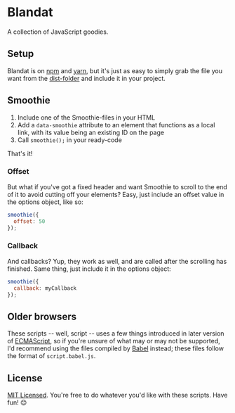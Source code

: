 # Blandat

A collection of JavaScript goodies.

## Setup

Blandat is on [npm](//www.npmjs.com/package/blandat-js) and [yarn](//yarnpkg.com/en/package/blandat-js), but it's just as easy to simply grab the file you want from the [dist-folder](dist) and include it in your project.

## Smoothie

1. Include one of the Smoothie-files in your HTML
2. Add a `data-smoothie` attribute to an element that functions as a local link, with its value being an existing ID on the page
3. Call `smoothie();` in your ready-code

That's it!

### Offset

But what if you've got a fixed header and want Smoothie to scroll to the end of it to avoid cutting off your elements? Easy, just include an offset value in the options object, like so:

```js
smoothie({
  offset: 50
});
```

### Callback

And callbacks? Yup, they work as well, and are called after the scrolling has finished. Same thing, just include it in the options object:

```js
smoothie({
  callback: myCallback
});
```

## Older browsers

These scripts -- well, script -- uses a few things introduced in later version of [ECMAScript](//en.wikipedia.org/wiki/ECMAScript), so if you're unsure of what may or may not be supported, I'd recommend using the files compiled by [Babel](//babeljs.io) instead; these files follow the format of `script.babel.js`.

## License

[MIT Licensed](LICENSE). You're free to do whatever you'd like with these scripts. Have fun! :blush: